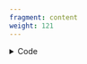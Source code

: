 ```yaml
---
fragment: content
weight: 121
---
```


<details><summary>Code</summary>
```
+++
fragment = "item"
#disabled = false
date = "2017-10-04"
weight = 120
background = "secondary"
align = "center"

title = "Item Fragment Image Only"
#subtitle = ""

# Subtitle pre and post item
#pre = ""
#post = ""

[asset]
  image = "screenshot.png"
+++
```
</details>
